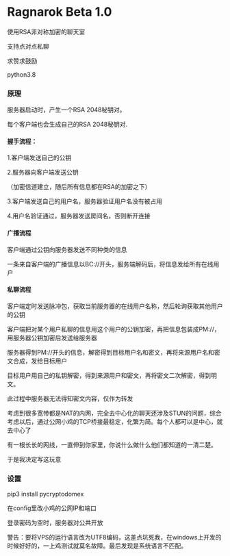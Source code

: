 Ragnarok Beta 1.0
===========
使用RSA非对称加密的聊天室

支持点对点私聊

求赞求鼓励

python3.8

### 原理

服务器启动时，产生一个RSA 2048秘钥对。

每个客户端也会生成自己的RSA 2048秘钥对.

#### 握手流程：

1.客户端发送自己的公钥

2.服务器向客户端发送公钥

（加密信道建立，随后所有信息都在RSA的加密之下）

3.客户端发送自己的用户名，服务器验证用户名没有被占用

4.用户名验证通过，服务器发送房间名，否则断开连接

#### 广播流程
客户端通过公钥向服务器发送不同种类的信息

一条来自客户端的广播信息以BC://开头，服务端解码后，将信息发给所有在线用户

#### 私聊流程

客户端定时发送脉冲包，获取当前服务器的在线用户名称，然后轮询获取其他用户的公钥

客户端把对某个用户私聊的信息用这个用户的公钥加密，再把信息包装成PM://，用服务器公钥加密后发送给服务器

服务器得到PM://开头的信息，解密得到目标用户名和密文，再将来源用户名和密文合成，发给目标用户

目标用户用自己的私钥解密，得到来源用户和密文，再将密文二次解密，得到明文。

此过程中服务器无法得知密文内容，仅作为转发

考虑到很多宽带都是NAT的内网，完全去中心化的聊天还涉及STUN的问题，综合考虑以后，通过公网小鸡的TCP桥接最稳定，化繁为简。每个人都可以是中心，就去中心了

有一根长长的网线，一直伸到你家里，你说什么做什么他们都知道的一清二楚。

于是我决定写这玩意

### 设置

pip3 install pycryptodomex

在config里改小鸡的公网IP和端口

登录密码为空时，服务器对公共开放

警告：要将VPS的运行语言改为UTF8编码，这差点坑死我，在windows上开发的时候好好的，一上鸡测试就莫名故障。最后发现是系统语言不匹配。



